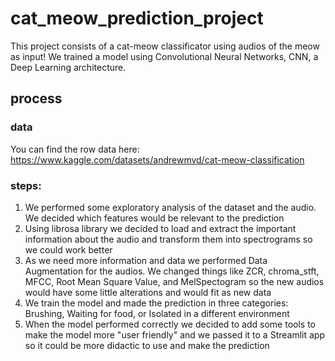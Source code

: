 # cat_meow_prediction_project

This project consists of a cat-meow classificator using audios of the meow as input! We trained a model using Convolutional Neural Networks, CNN, a Deep Learning architecture. 

## process

### data

You can find the row data here: https://www.kaggle.com/datasets/andrewmvd/cat-meow-classification

### steps:
1. We performed some exploratory analysis of the dataset and the audio. We decided which features would be relevant to the prediction
2. Using librosa library we decided to load and extract the important information about the audio and transform them into spectrograms so we could work better
3. As we need more information and data we performed Data Augmentation for the audios. We changed things like ZCR, chroma_stft, MFCC, Root Mean Square Value, and MelSpectogram so the new audios would have some little alterations and would fit as new data
4. We train the model and made the prediction in three categories: Brushing, Waiting for food, or Isolated in a different environment
5. When the model performed correctly we decided to add some tools to make the model more "user friendly" and we passed it to a Streamlit app so it could be more didactic to use and make the prediction
